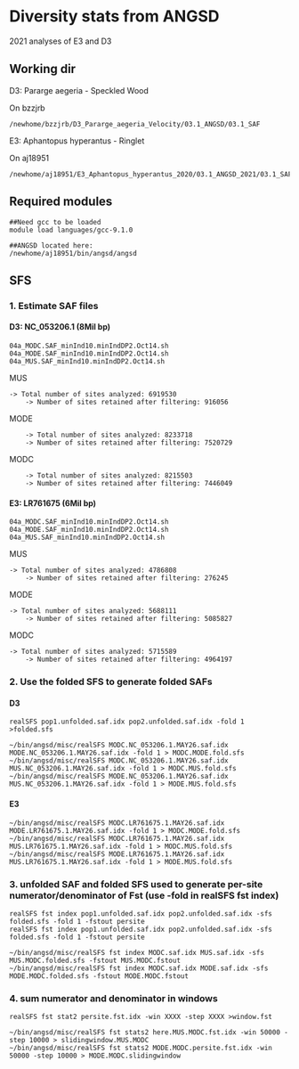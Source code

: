 # Diversity stats from ANGSD

2021 analyses of E3 and D3


## Working dir

D3: Pararge aegeria - Speckled Wood

On bzzjrb
```
/newhome/bzzjrb/D3_Pararge_aegeria_Velocity/03.1_ANGSD/03.1_SAF

```

E3: Aphantopus hyperantus - Ringlet

On aj18951
```
/newhome/aj18951/E3_Aphantopus_hyperantus_2020/03.1_ANGSD_2021/03.1_SAF
```

## Required modules

```
##Need gcc to be loaded
module load languages/gcc-9.1.0

##ANGSD located here: 
/newhome/aj18951/bin/angsd/angsd
```


## SFS

### 1. Estimate SAF files


#### D3: NC_053206.1  (8Mil bp)
```
04a_MODC.SAF_minInd10.minIndDP2.Oct14.sh  
04a_MODE.SAF_minInd10.minIndDP2.Oct14.sh  
04a_MUS.SAF_minInd10.minIndDP2.Oct14.sh

```

MUS
```
-> Total number of sites analyzed: 6919530
	-> Number of sites retained after filtering: 916056 
```

MODE
```
	-> Total number of sites analyzed: 8233718
	-> Number of sites retained after filtering: 7520729
```
MODC
```
	-> Total number of sites analyzed: 8215503
	-> Number of sites retained after filtering: 7446049 
```


#### E3: LR761675  (6Mil bp)
```
04a_MODC.SAF_minInd10.minIndDP2.Oct14.sh  
04a_MODE.SAF_minInd10.minIndDP2.Oct14.sh  
04a_MUS.SAF_minInd10.minIndDP2.Oct14.sh
```

MUS
```
-> Total number of sites analyzed: 4786808
	-> Number of sites retained after filtering: 276245 
```

MODE
```
-> Total number of sites analyzed: 5688111
	-> Number of sites retained after filtering: 5085827 
```
MODC
```
-> Total number of sites analyzed: 5715589
	-> Number of sites retained after filtering: 4964197 
```


### 2. Use the folded SFS to generate folded SAFs

#### D3

```
realSFS pop1.unfolded.saf.idx pop2.unfolded.saf.idx -fold 1 >folded.sfs

~/bin/angsd/misc/realSFS MODC.NC_053206.1.MAY26.saf.idx MODE.NC_053206.1.MAY26.saf.idx -fold 1 > MODC.MODE.fold.sfs
~/bin/angsd/misc/realSFS MODC.NC_053206.1.MAY26.saf.idx MUS.NC_053206.1.MAY26.saf.idx -fold 1 > MODC.MUS.fold.sfs
~/bin/angsd/misc/realSFS MODE.NC_053206.1.MAY26.saf.idx MUS.NC_053206.1.MAY26.saf.idx -fold 1 > MODE.MUS.fold.sfs
```


#### E3

```
~/bin/angsd/misc/realSFS MODC.LR761675.1.MAY26.saf.idx MODE.LR761675.1.MAY26.saf.idx -fold 1 > MODC.MODE.fold.sfs
~/bin/angsd/misc/realSFS MODC.LR761675.1.MAY26.saf.idx MUS.LR761675.1.MAY26.saf.idx -fold 1 > MODC.MUS.fold.sfs
~/bin/angsd/misc/realSFS MODE.LR761675.1.MAY26.saf.idx MUS.LR761675.1.MAY26.saf.idx -fold 1 > MODE.MUS.fold.sfs

```


### 3. unfolded SAF and folded SFS used to generate per-site numerator/denominator of Fst (use -fold in realSFS fst index)

```
realSFS fst index pop1.unfolded.saf.idx pop2.unfolded.saf.idx -sfs folded.sfs -fold 1 -fstout persite
realSFS fst index pop1.unfolded.saf.idx pop2.unfolded.saf.idx -sfs folded.sfs -fold 1 -fstout persite

~/bin/angsd/misc/realSFS fst index MODC.saf.idx MUS.saf.idx -sfs MUS.MODC.folded.sfs -fstout MUS.MODC.fstout
~/bin/angsd/misc/realSFS fst index MODC.saf.idx MODE.saf.idx -sfs MODE.MODC.folded.sfs -fstout MODE.MODC.fstout
```

### 4. sum numerator and denominator in windows
```
realSFS fst stat2 persite.fst.idx -win XXXX -step XXXX >window.fst

~/bin/angsd/misc/realSFS fst stats2 here.MUS.MODC.fst.idx -win 50000 -step 10000 > slidingwindow.MUS.MODC
~/bin/angsd/misc/realSFS fst stats2 MODE.MODC.persite.fst.idx -win 50000 -step 10000 > MODE.MODC.slidingwindow
```

